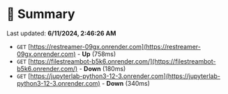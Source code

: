 # 📖 Summary
Last updated: **6/11/2024, 2:46:26 AM**

- `GET` [https://restreamer-09gx.onrender.com](https://restreamer-09gx.onrender.com) - **Up** (758ms)
- `GET` [https://filestreambot-b5k6.onrender.com/](https://filestreambot-b5k6.onrender.com/) - **Down** (180ms)
- `GET` [https://jupyterlab-python3-12-3.onrender.com](https://jupyterlab-python3-12-3.onrender.com) - **Down** (340ms)
